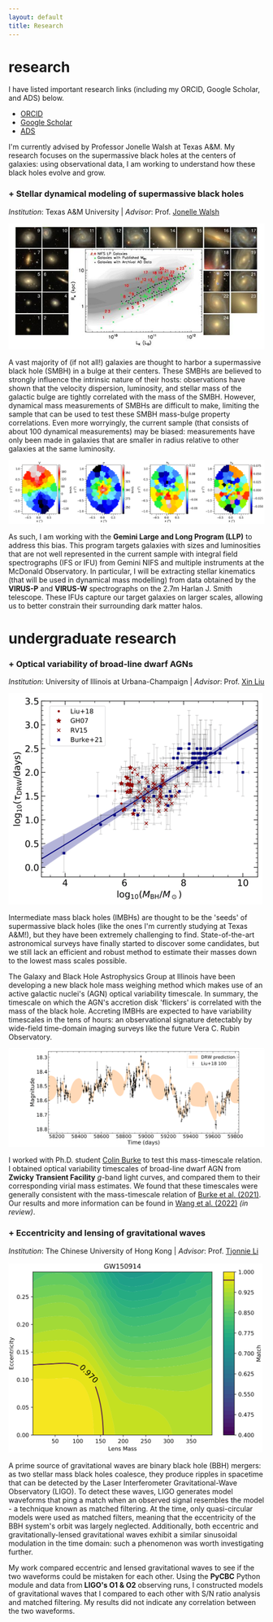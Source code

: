 ```yaml
---
layout: default
title: Research
---
```


# research
I have listed important research links (including my ORCID, Google Scholar, and ADS) below.

* [ORCID](https://orcid.org/0000-0001-9975-9196) 
* [Google Scholar](https://scholar.google.com/citations?hl=en&user=_MfhceYAAAAJ) 
* [ADS](https://ui.adsabs.harvard.edu/public-libraries/X6RXfJsAScCmBK1kGdZ1rw)

I'm currently advised by Professor Jonelle Walsh at Texas A&M. My research focuses on the supermassive black holes at the centers of galaxies: using observational data, I am working to understand how these black holes evolve and grow.

### + Stellar dynamical modeling of supermassive black holes
*Institution*: Texas A&M University | *Advisor*: Prof. [Jonelle Walsh](https://jonellewalsh.weebly.com/)

![gemini](/assets/img/geminilp.jpeg)

A vast majority of (if not all!) galaxies are thought to harbor a supermassive black hole (SMBH) in a bulge at their centers. These SMBHs are believed to strongly influence the intrinsic nature of their hosts: observations have shown that the velocity dispersion, luminosity, and stellar mass of the galactic bulge are tightly correlated with the mass of the SMBH. However, dynamical mass measurements of SMBHs are difficult to make, limiting the sample that can be used to test these SMBH mass-bulge property correlations. Even more worryingly, the current sample (that consists of about 100 dynamical measurements) may be biased: measurements have only been made in galaxies that are smaller in radius relative to other galaxies at the same luminosity.  

![kinem](/assets/img/pgc12557_moment_4_full_kinem_map.png)

As such, I am working with the **Gemini Large and Long Program (LLP)** to address this bias. This program targets galaxies with sizes and luminosities that are not well represented in the current sample with integral field spectrographs (IFS or IFU) from Gemini NIFS and multiple instruments at the McDonald Observatory. In particular, I will be extracting stellar kinematics (that will be used in dynamical mass modelling) from data obtained by the **VIRUS-P** and **VIRUS-W** spectrographs on the 2.7m Harlan J. Smith telescope. These IFUs capture our target galaxies on larger scales, allowing us to better constrain their surrounding dark matter halos.  

# undergraduate research

### + Optical variability of broad-line dwarf AGNs
*Institution*: University of Illinois at Urbana-Champaign | *Advisor*: Prof. [Xin Liu](https://publish.illinois.edu/liu-group/)

<img src="/assets/img/mtau.png" alt="mtaurel" style="width:500px;height:416px;">

Intermediate mass black holes (IMBHs) are thought to be the 'seeds' of supermassive black holes (like the ones I'm currently studying at Texas A&M!), but they have been extremely challenging to find. State-of-the-art astronomical surveys have finally started to discover some candidates, but we still lack an efficient and robust method to estimate their masses down to the lowest mass scales possible. 

The Galaxy and Black Hole Astrophysics Group at Illinois have been developing a new black hole mass weighing method which makes use of an active galactic nuclei's (AGN) optical variability timescale. In summary, the timescale on which the AGN's accretion disk 'flickers' is correlated with the mass of the black hole. Accreting IMBHs are expected to have variability timescales in the tens of hours: an observational signature detectably by wide-field time-domain imaging surveys like the future Vera C. Rubin Observatory.

![liu100](/assets/img/liu100.png)

I worked with Ph.D. student [Colin Burke](https://burke86.github.io/) to test this mass-timescale relation. I obtained optical variability timescales of broad-line dwarf AGN from **Zwicky Transient Facility** *g*-band light curves, and compared them to their corresponding virial mass estimates. We found that these timescales were generally consistent with the mass-timescale relation of [Burke et al. (2021)](https://www.science.org/doi/10.1126/science.abg9933). Our results and more information can be found in [Wang et al. (2022)](https://arxiv.org/abs/2212.02321) *(in review)*.


### + Eccentricity and lensing of gravitational waves
*Institution*: The Chinese University of Hong Kong | *Advisor*: Prof. [Tjonnie Li](http://www.phy.cuhk.edu.hk/~tgfli/)

<img src="/assets/img/gw.png" alt="gws" style="width:500px;">

A prime source of gravitational waves are binary black hole (BBH) mergers: as two stellar mass black holes coalesce, they produce ripples in spacetime that can be detected by the Laser Interferometer Gravitational-Wave Observatory (LIGO). To detect these waves, LIGO generates model waveforms that ping a match when an observed signal resembles the model - a technique known as matched filtering. At the time, only quasi-circular models were used as matched filters, meaning that the eccentricity of the BBH system's orbit was largely neglected. Additionally, both eccentric and gravitationally-lensed gravitational waves exhibit a similar sinusoidal modulation in the time domain: such a phenomenon was worth investigating further.

My work compared eccentric and lensed gravitational waves to see if the two waveforms could be mistaken for each other. Using the **PyCBC** Python module and data from **LIGO's O1 & O2** observing runs, I constructed models of gravitational waves that I compared to each other with S/N ratio analysis and matched filtering. My results did not indicate any correlation between the two waveforms. 
